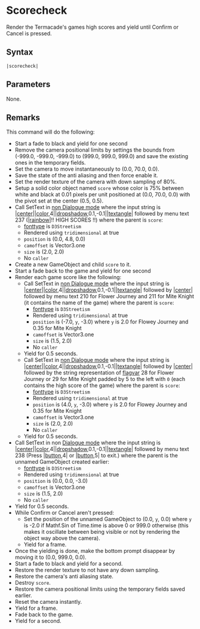 # Scorecheck

Render the Termacade's games high scores and yield until Confirm or Cancel is pressed.

## Syntax

````
|scorecheck|
````

## Parameters

None.

## Remarks

This command will do the following:

* Start a fade to black and yield for one second
* Remove the camera positional limits by settings the bounds from (-999.0, -999.0, -999.0) to (999.0, 999.0, 999.0) and save the existing ones in the temporary fields.
* Set the camera to move instantaneously to (0.0, 70.0, 0.0).
* Save the state of the anti aliasing and then force enable it.
* Set the render texture of the camera with down sampling of 80%.
* Setup a solid color object named `score` whose color is 75% between white and black at 0.01 pixels per unit positioned at (0.0, 70.0, 0.0) with the pivot set at the center (0.5, 0.5).
* Call SetText in [non Dialogue mode](../Dialogue%20mode.md#non-dialogue-mode) where the input string is |[center](Center.md)\||[color](Color.md),4||[dropshadow](Dropshadow.md),0.1,-0.1||[textangle](Textangle.md)\| followed by menu text 237 (|[rainbow](Rainbow.md)\|!! HIGH SCORES !!) where the parent is `score`:
  * [fonttype](../fonttype.md) is `D3Streetism`
  * Rendered using `tridimensional` at true
  * `position` is (0.0, 4.8, 0.0)
  * `camoffset` is Vector3.one
  * `size` is (2.0, 2.0)
  * No `caller`
* Create a new GameObject and child `score` to it.
* Start a fade back to the game and yield for one second
* Render each game score like the following:
  * Call SetText in [non Dialogue mode](../Dialogue%20mode.md#non-dialogue-mode) where the input string is |[center](Center.md)\||[color](Color.md),4||[dropshadow](Dropshadow.md),0.1,-0.1||[textangle](Textangle.md)\| followed by |[center](Center.md)\| followed by menu text 210 for Flower Journey and 211 for Mite Knight (it contains the name of the game) where the parent is `score`:
    * [fonttype](../Notable%20states.md#fonttype.md) is `D3Streetism`
    * Rendered using `tridimensional` at true
    * `position` is (-7.0, `y`, -3.0) where `y` is 2.0 for Flowey Journey and 0.35 for Mite Knight
    * `camoffset` is Vector3.one
    * `size` is (1.5, 2.0)
    * No `caller`
  * Yield for 0.5 seconds.
  * Call SetText in [non Dialogue mode](../Dialogue%20mode.md#non-dialogue-mode) where the input string is |[center](Center.md)\||[color](Color.md),4||[dropshadow](Dropshadow.md),0.1,-0.1||[textangle](Textangle.md)\| followed by |[center](Center.md)\| followed by the string representation of [flagvar](../../Flags%20arrays/flagvar.md) 28 for Flower Journey or 29 for Mite Knight padded by 5 to the left with `0` (each contains the high score of the game) where the parent is `score`:
    * [fonttype](../Notable%20states.md#fonttype.md) is `D3Streetism`
    * Rendered using `tridimensional` at true
    * `position` is (4.0, `y`, -3.0) where `y` is 2.0 for Flowey Journey and 0.35 for Mite Knight
    * `camoffset` is Vector3.one
    * `size` is (2.0, 2.0)
    * No `caller`
  * Yield for 0.5 seconds.
* Call SetText in non [Dialogue mode](../Dialogue%20mode.md) where the input string is |[center](Center.md)\||[color](Color.md),4||[dropshadow](Dropshadow.md),0.1,-0.1||[textangle](Textangle.md)\| followed by menu text 238 (Press |[button](Button.md),4| or |[button](Button.md),5| to exit.) where the parent is the unnamed GameObject created earlier:
  * [fonttype](../Notable%20states.md#fonttype.md) is `D3Streetism`
  * Rendered using `tridimensional` at true
  * `position` is (0.0, 0.0, -3.0)
  * `camoffset` is Vector3.one
  * `size` is (1.5, 2.0)
  * No `caller`
* Yield for 0.5 seconds.
* While Confirm or Cancel aren't pressed:
  * Set the position of the unnamed GameObject to (0.0, `y`, 0.0) where `y` is -2.0 if Mathf.Sin of Time.time is above 0 or 999.0 otherwise (this makes it oscillate between being visible or not by rendering the object way above the camera).
  * Yield for a frame.
* Once the yielding is done, make the bottom prompt disappear by moving it to (0.0, 999.0, 0.0).
* Start a fade to black and yield for a second.
* Restore the render texture to not have any down sampling.
* Restore the camera's anti aliasing state.
* Destroy `score`.
* Restore the camera positional limits using the temporary fields saved earlier.
* Reset the camera instantly.
* Yield for a frame.
* Fade back to the game.
* Yield for a second.
